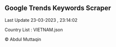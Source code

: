 

## Google Trends Keywords Scraper 
 
Last Update 23-03-2023 , 23:14:02

Country List :
VIETNAM.json



© Abdul Muttaqin 
